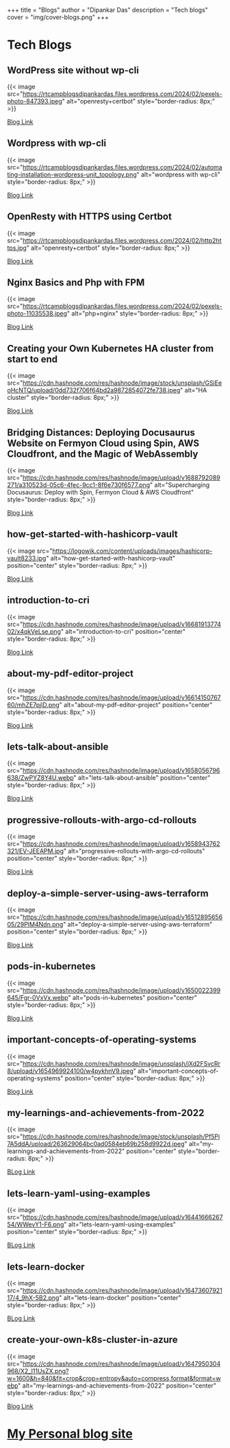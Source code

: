 
+++
title = "Blogs"
author = "Dipankar Das"
description = "Tech blogs"
cover = "img/cover-blogs.png"
+++

# Tech Blogs

## WordPress site without wp-cli

{{< image src="https://rtcampblogsdipankardas.files.wordpress.com/2024/02/pexels-photo-847393.jpeg" alt="openresty+certbot" style="border-radius: 8px;" >}}

[Blog Link](https://rtcampblogsdipankardas.wordpress.com/2024/02/08/wordpress-site-without-wp-cli/)

## Wordpress with wp-cli

{{< image src="https://rtcampblogsdipankardas.files.wordpress.com/2024/02/automating-installation-wordpress-unit_topology.png" alt="wordpress with wp-cli" style="border-radius: 8px;" >}}

[Blog Link](https://rtcampblogsdipankardas.wordpress.com/2024/02/08/wordpress-using-wp-cli/)

## OpenResty with HTTPS using Certbot

{{< image src="https://rtcampblogsdipankardas.files.wordpress.com/2024/02/http2https.jpg" alt="openresty+certbot" style="border-radius: 8px;" >}}

[Blog Link](https://rtcampblogsdipankardas.wordpress.com/2024/02/05/openresty-with-https/)

## Nginx Basics and Php with FPM

{{< image src="https://rtcampblogsdipankardas.files.wordpress.com/2024/02/pexels-photo-11035538.jpeg" alt="php+nginx" style="border-radius: 8px;" >}}

[Blog Link](https://rtcampblogsdipankardas.wordpress.com/2024/02/05/nginx-basics-and-php/)

## Creating your Own Kubernetes HA cluster from start to end

{{< image src="https://cdn.hashnode.com/res/hashnode/image/stock/unsplash/GSiEeoHcNTQ/upload/0dd732f706f64bd2a9872854072fe738.jpeg" alt="HA cluster" style="border-radius: 8px;" >}}

[Blog Link](https://blog.kubesimplify.com/ha-kubernetes)

## Bridging Distances: Deploying Docusaurus Website on Fermyon Cloud using Spin, AWS Cloudfront, and the Magic of WebAssembly

{{< image src="https://cdn.hashnode.com/res/hashnode/image/upload/v1688792089271/a310523d-05c6-4fec-9cc1-8f6e730f6577.png" alt="Supercharging Docusaurus: Deploy with Spin, Fermyon Cloud & AWS Cloudfront" style="border-radius: 8px;" >}}

[Blog Link](https://dipankardas011.hashnode.dev/deploying-docusaurus-website-using-spin-wasm)

## how-get-started-with-hashicorp-vault
{{< image src="https://logowik.com/content/uploads/images/hashicorp-vault8233.jpg" alt="how-get-started-with-hashicorp-vault" position="center" style="border-radius: 8px;" >}}

[Blog Link](https://blog.kubesimplify.com/how-get-started-with-hashicorp-vault)

## introduction-to-cri

{{< image src="https://cdn.hashnode.com/res/hashnode/image/upload/v1668191377402/x4qkVeLse.png" alt="introduction-to-cri" position="center" style="border-radius: 8px;" >}}

[Blog Link](https://blog.kubesimplify.com/introduction-to-cri)

## about-my-pdf-editor-project
{{< image src="https://cdn.hashnode.com/res/hashnode/image/upload/v1661415076760/mhZE7pjlD.png" alt="about-my-pdf-editor-project" position="center" style="border-radius: 8px;" >}}

[Blog Link](https://blog.kubesimplify.com/about-my-pdf-editor-project)

## lets-talk-about-ansible

{{< image src="https://cdn.hashnode.com/res/hashnode/image/upload/v1658056796638/ZwPYZ8Y4U.webp" alt="lets-talk-about-ansible" position="center" style="border-radius: 8px;" >}}

[Blog Link](https://blog.kubesimplify.com/lets-talk-about-ansible)

## progressive-rollouts-with-argo-cd-rollouts

{{< image src="https://cdn.hashnode.com/res/hashnode/image/upload/v1658943762321/EV-JEEAPM.jpg" alt="progressive-rollouts-with-argo-cd-rollouts" position="center" style="border-radius: 8px;" >}}

[Blog Link](https://blog.kubesimplify.com/progressive-rollouts-with-argo-cd-rollouts)


## deploy-a-simple-server-using-aws-terraform

{{< image src="https://cdn.hashnode.com/res/hashnode/image/upload/v1651289565605/29PIM4Ndn.png" alt="deploy-a-simple-server-using-aws-terraform" position="center" style="border-radius: 8px;" >}}

[Blog Link](https://blog.kubesimplify.com/deploy-a-simple-server-using-aws-terraform)


## pods-in-kubernetes
{{< image src="https://cdn.hashnode.com/res/hashnode/image/upload/v1650022399645/Fgr-0VxVx.webp" alt="pods-in-kubernetes" position="center" style="border-radius: 8px;" >}}

[Blog Link](https://blog.kubesimplify.com/pods-in-kubernetes)


## important-concepts-of-operating-systems
{{< image src="https://cdn.hashnode.com/res/hashnode/image/unsplash/jXd2FSvcRr8/upload/v1654969924100/w4pykhnV9.jpeg" alt="important-concepts-of-operating-systems" position="center" style="border-radius: 8px;" >}}

[Blog Link](https://blog.kubesimplify.com/important-concepts-of-operating-systems)

## my-learnings-and-achievements-from-2022

{{< image src="https://cdn.hashnode.com/res/hashnode/image/stock/unsplash/Pf5Pj7A5ddA/upload/263629064bc0ad0584eb69b258d9922d.jpeg" alt="my-learnings-and-achievements-from-2022" position="center" style="border-radius: 8px;" >}}

[BLog Link](https://dipankardas011.hashnode.dev/my-learnings-and-achievements-from-2022)

## lets-learn-yaml-using-examples

{{< image src="https://cdn.hashnode.com/res/hashnode/image/upload/v1644166626754/WWevY1-F6.png" alt="lets-learn-yaml-using-examples" position="center" style="border-radius: 8px;" >}}

[BLog Link](https://dipankardas011.hashnode.dev/lets-learn-yaml-using-examples)

## lets-learn-docker

{{< image src="https://cdn.hashnode.com/res/hashnode/image/upload/v1647360792117/4_9hX-5B2.png" alt="lets-learn-docker" position="center" style="border-radius: 8px;" >}}

[BLog Link](https://dipankardas011.hashnode.dev/lets-learn-docker)

## create-your-own-k8s-cluster-in-azure

{{< image src="https://cdn.hashnode.com/res/hashnode/image/upload/v1647950304968/X2_I11UsZX.png?w=1600&h=840&fit=crop&crop=entropy&auto=compress,format&format=webp" alt="my-learnings-and-achievements-from-2022" position="center" style="border-radius: 8px;" >}}

[Blog Link](https://dipankardas011.hashnode.dev/create-your-own-k8s-cluster-in-azure)

# [My Personal blog site](https://dipankardas011.hashnode.dev/)
